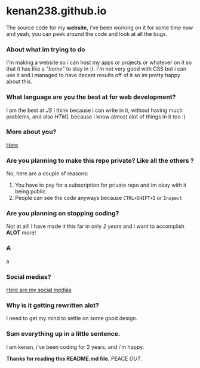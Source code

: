 # kenan238.github.io
The source code for my **website**, i've been working on it for some time now and yeah, you can peek around the code and look at all the bugs.
### About what im trying to do
I'm making a website so i can host my apps or projects or whatever on it so that it has like a _"home"_ to stay in :).
I'm not very good with CSS but i can use it and i managed to have decent results off of it so im pretty happy about this.
### What language are you the best at for web development?
I am the best at _JS_ i think because i can write in it, without having much problems, and also *HTML* because i know almost alot of things in it too :)
### More about you?
[Here](https://kenan238.github.io/#about1_group)
### Are you planning to make this repo private? Like all the others ?
No, here are a couple of reasons:
1. You have to pay for a subscription for private repo and im okay with it being public.
2. People can see the code anyways because `CTRL+SHIFT+I` or `Inspect`
### Are you planning on stopping coding?
Not at all! I have made it this far in only _2 years_ and i want to accomplish **ALOT** more!
### A
a
### Social medias?
[Here are my social medias](https://kenan238.github.io/#socialmedia)
### Why is it getting rewritten alot?
I need to get my mind to settle on some good design.
### Sum everything up in a little sentence.
I am kenan, i've been coding for 2 years, and i'm happy.

**Thanks for reading this README.md file.**
PEACE _OUT_.

